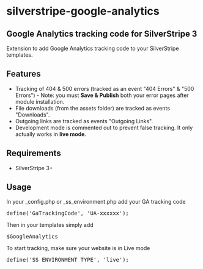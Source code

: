 # silverstripe-google-analytics

## Google Analytics tracking code for SilverStripe 3
Extension to add Google Analytics tracking code to your SilverStripe templates.

## Features
* Tracking of 404 & 500 errors (tracked as an event "404 Errors" & "500 Errors") - 
Note: you must **Save & Publish** both your error pages after module installation.
* File downloads (from the assets folder) are tracked as events "Downloads".
* Outgoing links are tracked as events "Outgoing Links".
* Development mode is commented out to prevent false tracking. It only actually works in **live mode**.

## Requirements
* SilverStripe 3+

## Usage
In your _config.php or _ss_environment.php add your GA tracking code
<pre>define('GaTrackingCode', 'UA-xxxxxx');</pre>

Then in your templates simply add
<pre>$GoogleAnalytics</pre>

To start tracking, make sure your website is in Live mode
<pre>define('SS_ENVIRONMENT_TYPE', 'live');</pre>
